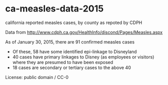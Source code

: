 # ca-measles-data-2015
california reported measles cases, by county as repoted by CDPH

Data from http://www.cdph.ca.gov/HealthInfo/discond/Pages/Measles.aspx

 As of January 30, 2015, there are 91 confirmed measles cases 

- Of these, 58 have some identified epi-linkage to Disneyland
- 40 cases have primary linkages to Disney (as employees or visitors) where they are presumed to have been exposed
- 18 cases are secondary or tertiary cases to the above 40

License: public domain / CC-0
